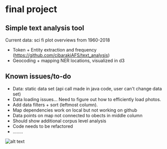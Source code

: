 # final project

## Simple text analysis tool
Current data: sci fi plot overviews from 1960-2018
- Token + Entity extraction and frequency (https://github.com/cibarakiAFS/text_analysis)
- Geocoding + mapping NER locations, visualized in d3 

## Known issues/to-do
- Data: static data set (api call made in java code, user can't change data set)
- Data loading issues... Need to figure out how to efficiently load photos. 
- Add data filters + sort (leftmost column). 
- Map dependencies work on local but not working on github
- Data points on map not connected to obects in middle column
- Should show additional corpus level analysis
- Code needs to be refactored
- ........

![alt text](https://github.com/cibarakiAFS/final_project/blob/master/Screen%20Shot%202018-03-16%20at%2012.58.56%20AM.png)
